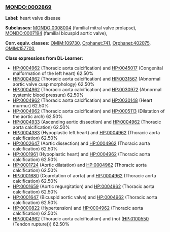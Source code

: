 
### [MONDO:0002869](http://purl.obolibrary.org/obo/MONDO_0002869)
**Label:** heart valve disease

**Subclasses:** [MONDO:0008004](http://purl.obolibrary.org/obo/MONDO_0008004) (familial mitral valve prolapse), [MONDO:0007194](http://purl.obolibrary.org/obo/MONDO_0007194) (familial bicuspid aortic valve), 

**Corr. equiv. classes:** [OMIM:109730](http://purl.obolibrary.org/obo/OMIM_109730), [Orphanet:741](http://www.orpha.net/ORDO/Orphanet_741), [Orphanet:402075](http://www.orpha.net/ORDO/Orphanet_402075), [OMIM:157700](http://purl.obolibrary.org/obo/OMIM_157700), 

**Class expressions from DL-Learner:**

- [HP:0004962](http://purl.obolibrary.org/obo/HP_0004962) (Thoracic aorta calcification) and [HP:0045017](http://purl.obolibrary.org/obo/HP_0045017) (Congenital malformation of the left heart) 62.50%
- [HP:0004962](http://purl.obolibrary.org/obo/HP_0004962) (Thoracic aorta calcification) and [HP:0031567](http://purl.obolibrary.org/obo/HP_0031567) (Abnormal aortic valve cusp morphology) 62.50%
- [HP:0004962](http://purl.obolibrary.org/obo/HP_0004962) (Thoracic aorta calcification) and [HP:0030972](http://purl.obolibrary.org/obo/HP_0030972) (Abnormal systemic blood pressure) 62.50%
- [HP:0004962](http://purl.obolibrary.org/obo/HP_0004962) (Thoracic aorta calcification) and [HP:0030148](http://purl.obolibrary.org/obo/HP_0030148) (Heart murmur) 62.50%
- [HP:0004962](http://purl.obolibrary.org/obo/HP_0004962) (Thoracic aorta calcification) and [HP:0005113](http://purl.obolibrary.org/obo/HP_0005113) (Dilatation of the aortic arch) 62.50%
- [HP:0004933](http://purl.obolibrary.org/obo/HP_0004933) (Ascending aortic dissection) and [HP:0004962](http://purl.obolibrary.org/obo/HP_0004962) (Thoracic aorta calcification) 62.50%
- [HP:0004383](http://purl.obolibrary.org/obo/HP_0004383) (Hypoplastic left heart) and [HP:0004962](http://purl.obolibrary.org/obo/HP_0004962) (Thoracic aorta calcification) 62.50%
- [HP:0002647](http://purl.obolibrary.org/obo/HP_0002647) (Aortic dissection) and [HP:0004962](http://purl.obolibrary.org/obo/HP_0004962) (Thoracic aorta calcification) 62.50%
- [HP:0001961](http://purl.obolibrary.org/obo/HP_0001961) (Hypoplastic heart) and [HP:0004962](http://purl.obolibrary.org/obo/HP_0004962) (Thoracic aorta calcification) 62.50%
- [HP:0001724](http://purl.obolibrary.org/obo/HP_0001724) (Aortic dilatation) and [HP:0004962](http://purl.obolibrary.org/obo/HP_0004962) (Thoracic aorta calcification) 62.50%
- [HP:0001680](http://purl.obolibrary.org/obo/HP_0001680) (Coarctation of aorta) and [HP:0004962](http://purl.obolibrary.org/obo/HP_0004962) (Thoracic aorta calcification) 62.50%
- [HP:0001659](http://purl.obolibrary.org/obo/HP_0001659) (Aortic regurgitation) and [HP:0004962](http://purl.obolibrary.org/obo/HP_0004962) (Thoracic aorta calcification) 62.50%
- [HP:0001647](http://purl.obolibrary.org/obo/HP_0001647) (Bicuspid aortic valve) and [HP:0004962](http://purl.obolibrary.org/obo/HP_0004962) (Thoracic aorta calcification) 62.50%
- [HP:0000822](http://purl.obolibrary.org/obo/HP_0000822) (Hypertension) and [HP:0004962](http://purl.obolibrary.org/obo/HP_0004962) (Thoracic aorta calcification) 62.50%
- [HP:0004962](http://purl.obolibrary.org/obo/HP_0004962) (Thoracic aorta calcification) and (not ([HP:0100550](http://purl.obolibrary.org/obo/HP_0100550) (Tendon rupture))) 62.50%


